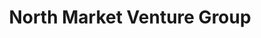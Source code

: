 ---
title: "North Market Venture Group"
url: /shreveport/north-market-venture-group/
shop: Einkaufszentrum
---
